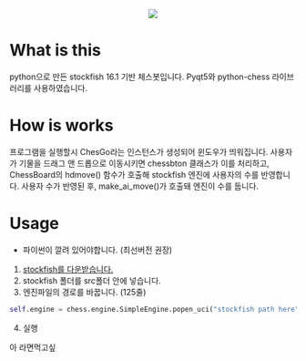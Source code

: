 <p align="center">
  <img src="https://cdn.discordapp.com/attachments/1208011896322793494/1276851389976547464/ChessGo.png?ex=66cb0806&is=66c9b686&hm=e33340ce51233a928a6c5de26670de1ae2df75035fa6ed4f2fa9c8b7d8404745&">
</p>
 

# What is this
python으로 만든 stockfish 16.1 기반 체스봇입니다.
Pyqt5와 python-chess 라이브러리를 사용하였습니다.

# How is works
프로그램을 실행할시 ChesGo라는 인스턴스가 생성되어 윈도우가 띄워집니다.
사용자가 기물을 드래그 앤 드롭으로 이동시키면 chessbton 클래스가 이를 처리하고, ChessBoard의 hdmove() 함수가 호출해 stockfish 엔진에 사용자의 수를 반영합니다.
사용자 수가 반영된 후, make_ai_move()가 호출돼 엔진이 수를 둡니다.

# Usage
- 파이썬이 깔려 있어야합니다. (최선버전 권장)
1. [stockfish를 다운받습니다.](https://stockfishchess.org/)
2. stockfish 폴더를 src폴더 안에 넣습니다.
3. 엔진파일의 경로를 바꿉니다. (125줄)
```py
self.engine = chess.engine.SimpleEngine.popen_uci("stockfish path here") 
```
4. 실행

아 라면먹고싶
